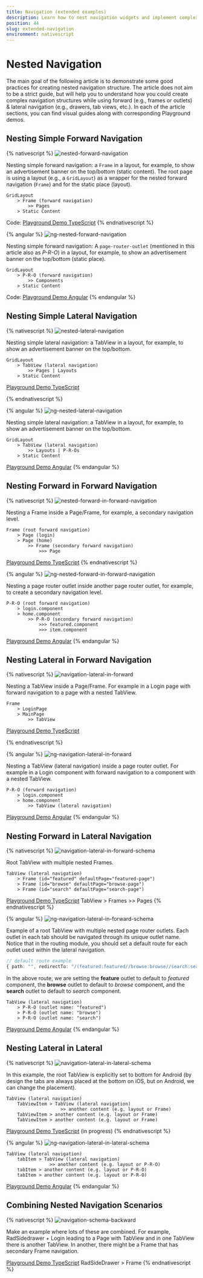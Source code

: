 ```yaml
---
title: Navigation (extended examples)
description: Learn how to nest navigation widgets and implement complex navigation scenarios
position: 44
slug: extended-navigation
environment: nativescript
---
```


# Nested Navigation

The main goal of the following article is to demonstrate some good practices for creating nested navigation structure. The article does not aim to be a strict guide, but will help you to understand how you could create complex navigation structures while using forward (e.g., frames or outlets) & lateral navigation (e.g., drawers, tab views, etc.). In each of the article sections, you can find visual guides along with corresponding Playground demos.

## Nesting Simple Forward Navigation

{% nativescript %}
![nested-forward-navigation](../img/navigation-extended/navigation-examples-page-1.png?raw=true)

Nesting simple forward navigation: a `Frame` in a layout, for example, to show an advertisement banner on the top/bottom (static content).
The root page is using a layout (e.g., a `GridLayout`) as a wrapper for the nested forward navigation (`Frame`) and for the static place (layout).
```
GridLayout  
    > Frame (forward navigation)
        >> Pages
    > Static Content
```

Code: [Playground Demo TypeScript](https://play.nativescript.org/?template=play-tsc&id=65Uk0F)
{% endnativescript %}

{% angular %}
![ng-nested-forward-navigation](../img/navigation-extended/ng-navigation-examples-page-1.png?raw=true)

Nesting simple forward navigation: A `page-router-outlet` (mentioned in this article also as *P-R-O*) in a layout, for example, to show an advertisement banner on the top/bottom (static place).
```
GridLayout  
    > P-R-O (forward navigation)
        >> Components
    > Static Content
```

Code: [Playground Demo Angular](https://play.nativescript.org/?template=play-ng&id=O9Hbts)
{% endangular %}

## Nesting Simple Lateral Navigation

{% nativescript %}
![nested-lateral-navigation](../img/navigation-extended/navigation-examples-page-2.png?raw=true)

Nesting simple lateral navigation: a TabView in a layout, for example, to show an advertisement banner on the top/bottom.
```
GridLayout  
    > TabView (lateral navigation)
        >> Pages | Layouts
    > Static Content
```

[Playground Demo TypeScript](https://play.nativescript.org/?template=play-tsc&id=IeOEzc)

{% endnativescript %}

{% angular %}
![ng-nested-lateral-navigation](../img/navigation-extended/ng-navigation-examples-page-2.png?raw=true)

Nesting simple lateral navigation: a TabView in a layout, for example, to show an advertisement banner on the top/bottom.
```
GridLayout  
    > TabView (lateral navigation)
        >> Layouts | P-R-Os
    > Static Content
```
[Playground Demo Angular](https://play.nativescript.org/?template=play-ng&id=hBdlPB)
{% endangular %}

## Nesting Forward in Forward Navigation

{% nativescript %}
![nested-forward-in-forward-navigation](../img/navigation-extended/navigation-examples-page-3.png?raw=true)

Nesting a Frame inside a Page/Frame, for example, a secondary navigation level.
```
Frame (root forward navigation)
    > Page (login)
    > Page (home)
        >> Frame (secondary forward navigation)
            >>> Page
```
[Playground Demo TypeScript](https://play.nativescript.org/?template=play-tsc&id=LMV24L) 
{% endnativescript %}

{% angular %}
![ng-nested-forward-in-forward-navigation](../img/navigation-extended/ng-navigation-examples-page-3.png?raw=true)


Nesting a page router outlet inside another page router outlet, for example, to create a secondary navigation level.
```
P-R-O (root forward navigation)
    > login.component
    > home.component
        >> P-R-O (secondary forward navigation)
            >>> featured.component
            >>> item.component
```

[Playground Demo Angular](https://play.nativescript.org/?template=play-ng&id=VlXzEW)
{% endangular %}


## Nesting Lateral in Forward Navigation

{% nativescript %}
![navigation-lateral-in-forward](../img/navigation-extended/navigation-examples-page-4.png?raw=true)

Nesting a TabView inside a Page/Frame. For example in a Login page with forward navigation to a page with a nested TabView.
```
Frame 
    > LoginPage 
    > MainPage 
        >> TabView
```

[Playground Demo TypeScript](https://play.nativescript.org/?template=play-tsc&id=1UMjJZ)

{% endnativescript %}

{% angular %}
![ng-navigation-lateral-in-forward](../img/navigation-extended/ng-navigation-examples-page-4.png?raw=true)

Nesting a TabView (lateral navigation) inside a page router outlet. For example in a Login component with forward navigation to a component with a nested TabView.
```
P-R-O (forward navigation)
    > login.component
    > home.component
        >> TabView (lateral navigation)
```

[Playground Demo Angular](https://play.nativescript.org/?template=play-ng&id=HzFEFL)
{% endangular %}

## Nesting Forward in Lateral Navigation

{% nativescript %}
![navigation-lateral-in-forward-schema](../img/navigation-extended/navigation-examples-page-5.png?raw=true)

Root TabView with multiple nested Frames.
```
TabView (lateral navigation)
    > Frame (id="featured" defaultPage="featured-page")
    > Frame (id="browse" defaultPage="browse-page")
    > Frame (id="search" defaultPage="search-page")
```

[Playground Demo TypeScript](https://play.nativescript.org/?template=play-tsc&id=DrwJ2o)
TabView > Frames >> Pages
{% endnativescript %}

{% angular %}
![ng-navigation-lateral-in-forward-schema](../img/navigation-extended/ng-navigation-examples-page-4.png?raw=true)

Example of a root TabView with multiple nested page router outlets. Each outlet in each tab should be navigated through its unique outlet name.
Notice that in the routing module, you should set a default route for each outlet used within the lateral navigation.

```TypeScript
// default route example
{ path: "", redirectTo: "/(featured:featured//browse:browse//search:search)", pathMatch: "full" },
```
In the above route, we are setting the **feature** outlet to default to *featured* component, the **browse** outlet to default to *browse* component, and the **search** outlet to default to *search* component.

```
TabView (lateral navigation)
    > P-R-O (outlet name: "featured")
    > P-R-O (outlet name: "browse")
    > P-R-O (outlet name: "search")
```

[Playground Demo Angular](https://play.nativescript.org/?template=play-ng&id=0qyGbe)
{% endangular %}

## Nesting Lateral in Lateral

{% nativescript %}
![navigation-lateral-in-lateral-schema](../img/navigation-extended/navigation-examples-page-6.png?raw=true)

In this example, the root TabView is explicitly set to bottom for Android (by design the tabs are always placed at the bottom on iOS, but on Android, we can change the placement).

```
TabView (lateral navigation)
    TabViewItem > TabView (lateral navigation)
                    >> another content (e.g. layout or Frame)
    TabViewItem > another content (e.g. layout or Frame)
    TabViewItem > another content (e.g. layout or Frame)
```

[Playground Demo TypeScript](https://play.nativescript.org/?template=play-tsc&id=soFhmN&v=6) (in progress)
{% endnativescript %}

{% angular %}
![ng-navigation-lateral-in-lateral-schema](../img/navigation-extended/ng-navigation-examples-page-6.png?raw=true)

```
TabView (lateral navigation)
    tabItem > TabView (lateral navigation)
                >> another content (e.g. layout or P-R-O)
    tabItem > another content (e.g. layout or P-R-O)
    tabItem > another content (e.g. layout or P-R-O)
```
[Playground Demo Angular](https://play.nativescript.org/?template=play-ng&id=ObeDAp)
{% endangular %}


 ## Combining Nested Navigation Scenarios

{% nativescript %}
![navigation-schema-backward](../img/navigation-extended/navigation-examples-page-7.png?raw=true)

Make an example where lots of these are combined. For example, RadSidedrawer + Login leading to a Page with TabView and in one TabView there is another TabView. In another, there might be a Frame that has secondary Frame navigation.

[Playground Demo TypeScript](https://play.nativescript.org/?template=play-tsc&id=fyNqnr&v=6)
RadSideDrawer > Frame 
{% endnativescript %}

